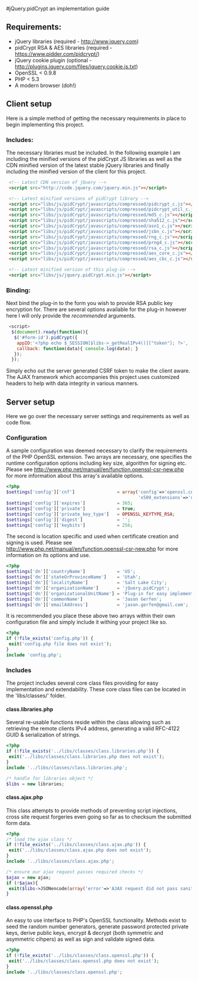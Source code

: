 #jQuery.pidCrypt an implementation guide

## Requirements:
* jQuery libraries (required - http://www.jquery.com)
* pidCrypt RSA & AES libraries (required - https://www.pidder.com/pidcrypt/)
* jQuery cookie plugin (optional - http://plugins.jquery.com/files/jquery.cookie.js.txt)
* OpenSSL < 0.9.8
* PHP < 5.3
* A modern browser (doh!)

## Client setup
Here is a simple method of getting the necessary requirements in place to
begin implementing this project.

### Includes:
The necessary libraries must be included. In the following example I am
including the minified versions of the pidCrypt JS libraries as well as the
CDN minified version of the latest stable jQuery libraries and finally
including the minified version of the client for this project.

```html
 <!-- Latest CDN version of jQuery -->
 <script src="http://code.jquery.com/jquery.min.js"></script>

 <!-- Latest minified versions of pidCrypt library -->
 <script src="libs/js/pidCrypt/javascripts/compressed/pidcrypt_c.js"></script>
 <script src="libs/js/pidCrypt/javascripts/compressed/pidcrypt_util_c.js"></script>
 <script src="libs/js/pidCrypt/javascripts/compressed/md5_c.js"></script>
 <script src="libs/js/pidCrypt/javascripts/compressed/sha512_c.js"></script>
 <script src="libs/js/pidCrypt/javascripts/compressed/asn1_c.js"></script>
 <script src="libs/js/pidCrypt/javascripts/compressed/jsbn_c.js"></script>
 <script src="libs/js/pidCrypt/javascripts/compressed/rng_c.js"></script>
 <script src="libs/js/pidCrypt/javascripts/compressed/prng4_c.js"></script>
 <script src="libs/js/pidCrypt/javascripts/compressed/rsa_c.js"></script>
 <script src="libs/js/pidCrypt/javascripts/compressed/aes_core_c.js"></script>
 <script src="libs/js/pidCrypt/javascripts/compressed/aes_cbc_c.js"></script>

 <!-- Latest minified version of this plug-in -->
 <script src="libs/js/jquery.pidCrypt.min.js"></script>
```

### Binding:
Next bind the plug-in to the form you wish to provide RSA public key
encryption for. There are several options available for the plug-in however
here I will only provide the *recommended* arguments.
   
```javascript
 <script>
  $(document).ready(function(){
   $('#form-id').pidCrypt({
    appID:'<?php echo $_SESSION[$libs->_getRealIPv4()]["token"]; ?>',
    callback: function(data){ console.log(data); }
   });
  });
```

Simply echo out the server generated CSRF token to make the client aware. The
AJAX framework which accompanies this project uses customized headers to help
with data integrity in various manners.
   
## Server setup
Here we go over the necessary server settings and requirements as well as
code flow.

### Configuration
A sample configuration was deemed necessary to clarify the requirements of the
PHP OpenSSL extension. Two arrays are necessary, one specifies the runtime
configuration options including key size, algorithm for signing etc. Please
see http://www.php.net/manual/en/function.openssl-csr-new.php for more
information about this array's available options.

```php
<?php
$settings['config']['cnf']                = array('config'=>'openssl.cnf',
                                                  'x509_extensions'=>'usr_cert');
$settings['config']['expires']            = 365;
$settings['config']['private']            = true;
$settings['config']['private_key_type']   = OPENSSL_KEYTYPE_RSA;
$settings['config']['digest']             = '';
$settings['config']['keybits']            = 256;
```

The second is location specific and used when certificate creation and signing
is used. Please see http://www.php.net/manual/en/function.openssl-csr-new.php for
more information on its options and use.

```php
<?php
$settings['dn']['countryName']            = 'US';
$settings['dn']['stateOrProvinceName']    = 'Utah';
$settings['dn']['localityName']           = 'Salt Lake City';
$settings['dn']['organizationName']       = 'jQuery.pidCrypt';
$settings['dn']['organizationalUnitName'] = 'Plug-in for easy implementation of RSA public key encryption';
$settings['dn']['commonName']             = 'Jason Gerfen';
$settings['dn']['emailAddress']           = 'jason.gerfen@gmail.com';
```

It is recommended you place these above two arrays within their own configuration
file and simply include it withing your project like so.

```php
<?php
if (!file_exists('config.php')) {
 exit('config.php file does not exist');
}
include 'config.php';
```

### Includes
The project includes several core class files providing for easy implementation
and extendability. These core class files can be located in the 'libs/classes/'
folder.

#### class.libraries.php
Several re-usable functions reside within the class allowing such as retrieving
the remote clients IPv4 address, generating a valid RFC-4122 GUID & serialization
of strings.

```php
<?php
if (!file_exists('../libs/classes/class.libraries.php')) {
 exit('../libs/classes/class.libraries.php does not exist');
}
include '../libs/classes/class.libraries.php';

/* handle for libraries object */
$libs = new libraries;
```

#### class.ajax.php
This class attempts to provide methods of preventing script injections, cross
site request forgeries even going so far as to checksum the submitted form
data.

```php
<?php
/* load the ajax class */
if (!file_exists('../libs/classes/class.ajax.php')) {
 exit('../libs/classes/class.ajax.php does not exist');
}
include '../libs/classes/class.ajax.php';

/* ensure our ajax request passes required checks */
$ajax = new ajax;
if (!$ajax){
 exit($libs->JSONencode(array('error'=>'AJAX request did not pass sanity checks')));
}
```

#### class.openssl.php
An easy to use interface to PHP's OpenSSL functionality. Methods exist to seed
the random number generators, generate password protected private keys, derive
public keys, encrypt & decrypt (both symmetric and asymmetric cihpers) as well
as sign and validate signed data.

```php
<?php
if (!file_exists('../libs/classes/class.openssl.php')) {
 exit('../libs/classes/class.openssl.php does not exist');
}
include '../libs/classes/class.openssl.php';
```

### 
